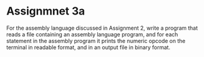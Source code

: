 # Assignmnet 3a

For the assembly language discussed in Assignment 2, write a program that reads a file containing an assembly language program, and for each statement in the assembly program it prints the numeric opcode on the terminal in readable format, and in an output file in binary format.
